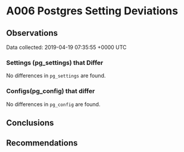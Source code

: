 # A006 Postgres Setting Deviations #

## Observations ##
Data collected: 2019-04-19 07:35:55 +0000 UTC  

### Settings (pg_settings) that Differ ###

No differences in `pg_settings` are found.

### Configs(pg_config) that differ ###

No differences in `pg_config` are found.



## Conclusions ##


## Recommendations ##

